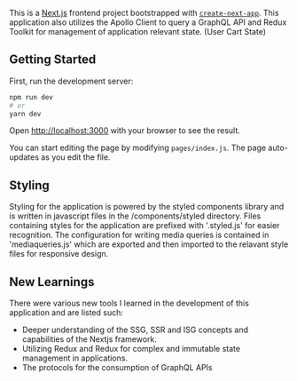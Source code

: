 This is a [Next.js](https://nextjs.org/) frontend project bootstrapped with [`create-next-app`](https://github.com/vercel/next.js/tree/canary/packages/create-next-app).
This application also utilizes the Apollo Client to query a GraphQL API and Redux Toolkit for management of application relevant state. (User Cart State)

## Getting Started

First, run the development server:

```bash
npm run dev
# or
yarn dev
```

Open [http://localhost:3000](http://localhost:3000) with your browser to see the result.

You can start editing the page by modifying `pages/index.js`. The page auto-updates as you edit the file.



## Styling
Styling for the application is powered by the styled components library and is written in javascript files in the /components/styled directory. Files containing styles for the application are prefixed with '.styled.js' for easier recognition. The configuration for writing media queries is contained in 'mediaqueries.js' which are exported and then imported to the relavant style files for responsive design.


## New Learnings
There were various new tools I learned in the development of this application and are listed such:
- Deeper understanding of the SSG, SSR and ISG concepts and capabilities of the Nextjs framework. 
- Utilizing Redux and Redux for complex and immutable state management in applications.
- The protocols for the consumption of GraphQL APIs
